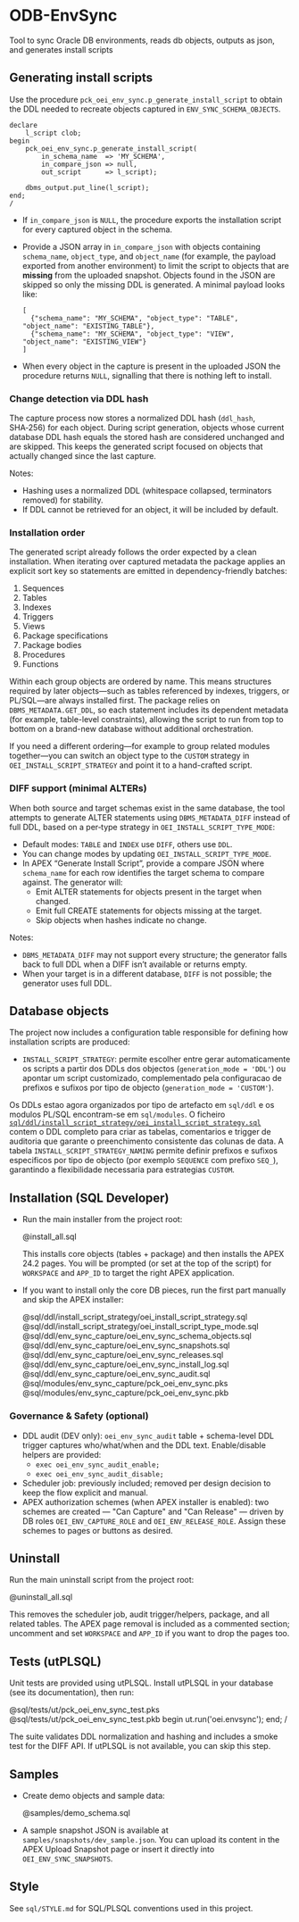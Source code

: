 # ODB-EnvSync

Tool to sync Oracle DB environments, reads db objects, outputs as json, and generates install scripts

## Generating install scripts

Use the procedure `pck_oei_env_sync.p_generate_install_script` to obtain the DDL needed to recreate objects captured in `ENV_SYNC_SCHEMA_OBJECTS`.

```
declare
    l_script clob;
begin
    pck_oei_env_sync.p_generate_install_script(
        in_schema_name  => 'MY_SCHEMA',
        in_compare_json => null,
        out_script      => l_script);

    dbms_output.put_line(l_script);
end;
/
```

- If `in_compare_json` is `NULL`, the procedure exports the installation script for every captured object in the schema.
- Provide a JSON array in `in_compare_json` with objects containing `schema_name`, `object_type`, and `object_name` (for example, the payload exported from another environment) to limit the script to objects that are **missing** from the uploaded snapshot. Objects found in the JSON are skipped so only the missing DDL is generated. A minimal payload looks like:

  ```
  [
    {"schema_name": "MY_SCHEMA", "object_type": "TABLE", "object_name": "EXISTING_TABLE"},
    {"schema_name": "MY_SCHEMA", "object_type": "VIEW", "object_name": "EXISTING_VIEW"}
  ]
  ```
- When every object in the capture is present in the uploaded JSON the procedure returns `NULL`, signalling that there is nothing left to install.

### Change detection via DDL hash

The capture process now stores a normalized DDL hash (`ddl_hash`, SHA‑256) for each object. During script generation, objects whose current database DDL hash equals the stored hash are considered unchanged and are skipped. This keeps the generated script focused on objects that actually changed since the last capture.

Notes:
- Hashing uses a normalized DDL (whitespace collapsed, terminators removed) for stability.
- If DDL cannot be retrieved for an object, it will be included by default.

### Installation order

The generated script already follows the order expected by a clean installation. When iterating over captured metadata the package applies an explicit sort key so statements are emitted in dependency-friendly batches:

1. Sequences
2. Tables
3. Indexes
4. Triggers
5. Views
6. Package specifications
7. Package bodies
8. Procedures
9. Functions

Within each group objects are ordered by name. This means structures required by later objects—such as tables referenced by indexes, triggers, or PL/SQL—are always installed first. The package relies on `DBMS_METADATA.GET_DDL`, so each statement includes its dependent metadata (for example, table-level constraints), allowing the script to run from top to bottom on a brand-new database without additional orchestration.

If you need a different ordering—for example to group related modules together—you can switch an object type to the `CUSTOM` strategy in `OEI_INSTALL_SCRIPT_STRATEGY` and point it to a hand-crafted script.

### DIFF support (minimal ALTERs)

When both source and target schemas exist in the same database, the tool attempts to generate ALTER statements using `DBMS_METADATA_DIFF` instead of full DDL, based on a per‑type strategy in `OEI_INSTALL_SCRIPT_TYPE_MODE`:

- Default modes: `TABLE` and `INDEX` use `DIFF`, others use `DDL`.
- You can change modes by updating `OEI_INSTALL_SCRIPT_TYPE_MODE`.
- In APEX “Generate Install Script”, provide a compare JSON where `schema_name` for each row identifies the target schema to compare against. The generator will:
  - Emit ALTER statements for objects present in the target when changed.
  - Emit full CREATE statements for objects missing at the target.
  - Skip objects when hashes indicate no change.

Notes:
- `DBMS_METADATA_DIFF` may not support every structure; the generator falls back to full DDL when a DIFF isn’t available or returns empty.
- When your target is in a different database, `DIFF` is not possible; the generator uses full DDL.

## Database objects

The project now includes a configuration table responsible for defining how installation scripts are produced:

- `INSTALL_SCRIPT_STRATEGY`: permite escolher entre gerar automaticamente os scripts a partir dos DDLs dos objectos (`generation_mode = 'DDL'`) ou apontar um script customizado, complementado pela configuracao de prefixos e sufixos por tipo de objecto (`generation_mode = 'CUSTOM'`).

Os DDLs estao agora organizados por tipo de artefacto em `sql/ddl` e os modulos PL/SQL encontram-se em `sql/modules`. O ficheiro [`sql/ddl/install_script_strategy/oei_install_script_strategy.sql`](sql/ddl/install_script_strategy/oei_install_script_strategy.sql) contem o DDL completo para criar as tabelas, comentarios e trigger de auditoria que garante o preenchimento consistente das colunas de data. A tabela `INSTALL_SCRIPT_STRATEGY_NAMING` permite definir prefixos e sufixos especificos por tipo de objecto (por exemplo `SEQUENCE` com prefixo `SEQ_`), garantindo a flexibilidade necessaria para estrategias `CUSTOM`.
## Installation (SQL Developer)

- Run the main installer from the project root:

  @install_all.sql

  This installs core objects (tables + package) and then installs the APEX 24.2 pages. You will be prompted (or set at the top of the script) for `WORKSPACE` and `APP_ID` to target the right APEX application.

- If you want to install only the core DB pieces, run the first part manually and skip the APEX installer:

  @sql/ddl/install_script_strategy/oei_install_script_strategy.sql
  @sql/ddl/install_script_strategy/oei_install_script_type_mode.sql
  @sql/ddl/env_sync_capture/oei_env_sync_schema_objects.sql
  @sql/ddl/env_sync_capture/oei_env_sync_snapshots.sql
  @sql/ddl/env_sync_capture/oei_env_sync_releases.sql
  @sql/ddl/env_sync_capture/oei_env_sync_install_log.sql
  @sql/ddl/env_sync_capture/oei_env_sync_audit.sql
  @sql/modules/env_sync_capture/pck_oei_env_sync.pks
  @sql/modules/env_sync_capture/pck_oei_env_sync.pkb

### Governance & Safety (optional)
- DDL audit (DEV only): `oei_env_sync_audit` table + schema-level DDL trigger captures who/what/when and the DDL text. Enable/disable helpers are provided:
  - `exec oei_env_sync_audit_enable;`
  - `exec oei_env_sync_audit_disable;`
- Scheduler job: previously included; removed per design decision to keep the flow explicit and manual.
- APEX authorization schemes (when APEX installer is enabled): two schemes are created — "Can Capture" and "Can Release" — driven by DB roles `OEI_ENV_CAPTURE_ROLE` and `OEI_ENV_RELEASE_ROLE`. Assign these schemes to pages or buttons as desired.
## Uninstall

Run the main uninstall script from the project root:

  @uninstall_all.sql

This removes the scheduler job, audit trigger/helpers, package, and all related tables. The APEX page removal is included as a commented section; uncomment and set `WORKSPACE` and `APP_ID` if you want to drop the pages too.
## Tests (utPLSQL)

Unit tests are provided using utPLSQL. Install utPLSQL in your database (see its documentation), then run:

  @sql/tests/ut/pck_oei_env_sync_test.pks
  @sql/tests/ut/pck_oei_env_sync_test.pkb
  begin ut.run('oei.envsync'); end; /

The suite validates DDL normalization and hashing and includes a smoke test for the DIFF API. If utPLSQL is not available, you can skip this step.

## Samples

- Create demo objects and sample data:

  @samples/demo_schema.sql

- A sample snapshot JSON is available at `samples/snapshots/dev_sample.json`. You can upload its content in the APEX Upload Snapshot page or insert it directly into `OEI_ENV_SYNC_SNAPSHOTS`.

## Style

See `sql/STYLE.md` for SQL/PLSQL conventions used in this project.

